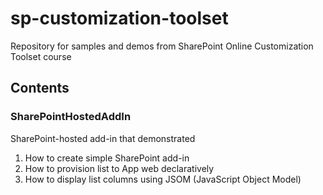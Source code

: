 # sp-customization-toolset
Repository for samples and demos from SharePoint Online Customization Toolset course

## Contents

### SharePointHostedAddIn
SharePoint-hosted add-in that demonstrated
1. How to create simple SharePoint add-in
2. How to provision list to App web declaratively
3. How to display list columns using JSOM (JavaScript Object Model)
